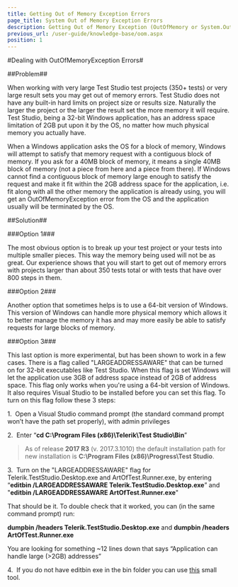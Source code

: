 ```yaml
---
title: Getting Out of Memory Exception Errors
page_title: System Out of Memory Exception Errors
description: Getting Out of Memory Exception (OutOfMemory or System.OutOfMemoryException) Errors when scheduling tests to run on remote machine. Remote test list execution is failing because of OutOfMemory exceptions. Fix OutOfMemory Exception OOM exception. Open results crashes with System.OutOfMemory.
previous_url: /user-guide/knowledge-base/oom.aspx
position: 1
---
```

#Dealing with OutOfMemoryException Errors#

##Problem##

When working with very large Test Studio test projects (350+ tests) or very large result sets you may get out of memory errors. Test Studio does not have any built-in hard limits on project size or results size. Naturally the larger the project or the larger the result set the more memory it will require. Test Studio, being a 32-bit Windows application, has an address space limitation of 2GB put upon it by the OS, no matter how much physical memory you actually have.

When a Windows application asks the OS for a block of memory, Windows will attempt to satisfy that memory request with a contiguous block of memory. If you ask for a 40MB block of memory, it means a single 40MB block of memory (not a piece from here and a piece from there). If Windows cannot find a contiguous block of memory large enough to satisfy the request and make it fit within the 2GB address space for the application, i.e. fit along with all the other memory the application is already using, you will get an OutOfMemoryException error from the OS and the application usually will be terminated by the OS.

##Solution##

###Option 1###

The most obvious option is to break up your test project or your tests into multiple smaller pieces. This way the memory being used will not be as great. Our experience shows that you will start to get out of memory errors with projects larger than about 350 tests total or with tests that have over 800 steps in them.

###Option 2###

Another option that sometimes helps is to use a 64-bit version of Windows. This version of Windows can handle more physical memory which allows it to better manage the memory it has and may more easily be able to satisfy requests for large blocks of memory.

###Option 3###

This last option is more experimental, but has been shown to work in a few cases. There is a flag called "LARGEADDRESSAWARE" that can be turned on for 32-bit executables like Test Studio. When this flag is set Windows will let the application use 3GB of address space instead of 2GB of address space. This flag only works when you're using a 64-bit version of Windows. It also requires Visual Studio to be installed before you can set this flag. To turn on this flag follow these 3 steps:

1.&nbsp; Open a Visual Studio command prompt (the standard command prompt won’t have the path set properly), with admin privileges

2.&nbsp; Enter “**cd C:\Program Files (x86)\Telerik\Test Studio\Bin**”

> As of release **2017 R3** (v. 2017.3.1010) the default installation path for new installation is **C:\Program Files (x86)\Progress\Test Studio**.

3.&nbsp; Turn on the "LARGEADDRESSAWARE" flag for Telerik.TestStudio.Desktop.exe and ArtOfTest.Runner.exe, by entering “**editbin /LARGEADDRESSAWARE Telerik.TestStudio.Desktop.exe**” and "**editbin /LARGEADDRESSAWARE ArtOfTest.Runner.exe**"

That should be it. To double check that it worked, you can (in the same command prompt) run:

**dumpbin /headers Telerik.TestStudio.Desktop.exe** and **dumpbin /headers ArtOfTest.Runner.exe**

You are looking for something ~12 lines down that says “Application can handle large (>2GB) addresses”

4.&nbsp; If you do not have editbin exe in the bin folder you can use <a href="http://www.techpowerup.com/forums/threads/large-address-aware.112556/" target="_blank">this</a> small tool.

